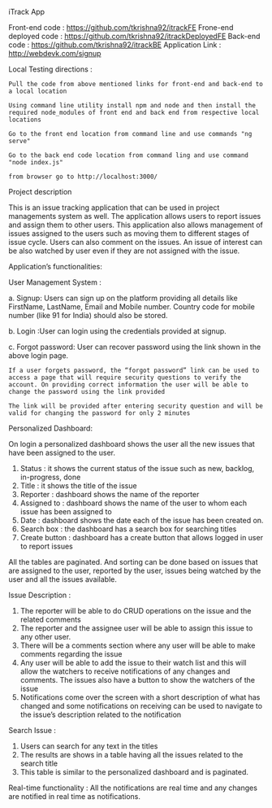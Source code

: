 iTrack App

Front-end code : https://github.com/tkrishna92/itrackFE
Frone-end deployed code : https://github.com/tkrishna92/itrackDeployedFE
Back-end code : https://github.com/tkrishna92/itrackBE
Application Link : http://webdevk.com/signup

Local Testing directions :
	
	Pull the code from above mentioned links for front-end and back-end to a local location
	
	Using command line utility install npm and node and then install the required node_modules of front end and back end from respective local locations
	
	Go to the front end location from command line and use commands "ng serve"

	Go to the back end code location from command ling and use command "node index.js"

	from browser go to http://localhost:3000/
	

Project description

This is an issue tracking application that can be used in project managements system as well. The application allows users to report issues and assign them to other users. This application also allows management of issues assigned to the users such as moving them to different stages of issue cycle. Users can also comment on the issues. An issue of interest can be also watched by user even if they are not assigned with the issue. 

Application’s functionalities: 

User Management System : 

a.	Signup:	Users can sign up on the platform providing all details like FirstName, LastName, Email and Mobile number. Country code for mobile number (like 91 for India) should also be stored.

b.	Login :User can login using the credentials provided at signup.

c.	Forgot password: User can recover password using the link shown in the above login page. 

	If a user forgets password, the “forgot password” link can be used to access a page that will require security questions to verify the account. On providing correct information the user will be able to change the password using the link provided
	
	The link will be provided after entering security question and will be valid for changing the password for only 2 minutes

	

Personalized Dashboard:

On login a personalized dashboard shows the user all the new issues that have been assigned to the user.

1.	Status : it shows the current status of the issue such as new, backlog, in-progress, done
2.	Title : it shows the title of the issue
3.	Reporter : dashboard shows the name of the reporter
4.	Assigned to : dashboard shows the name of the user to whom each issue has been assigned to
5.	Date : dashboard shows the date each of the issue has been created on.
6.	Search box : the dashboard has a search box for searching titles
7.	Create button : dashboard has a create button that allows logged in user to report issues

All the tables are paginated. And sorting can be done based on issues that are assigned to the user, reported by the user, issues being watched by the user and all the issues available.

Issue Description : 

1.	The reporter will be able to do CRUD operations on the issue and the related comments
2.	The reporter and the assignee user will be able to assign this issue to any other user. 
3.	There will be a comments section where any user will be able to make comments regarding the issue
4.	Any user will be able to add the issue to their watch list and this will allow the watchers to receive notifications of any changes and comments. The issues also have a button to show the watchers of the issue
5.	Notifications come over the screen with a short description of what has changed and some notifications on receiving can be used to navigate to the issue’s description related to the notification

Search Issue : 

1.	Users can search for any text in the titles
2.	The results are shows in a table having all the issues related to the search title
3.	This table is similar to the personalized dashboard and is paginated.

Real-time functionality : 
 All the notifications are real time and any changes are notified in real time as notifications.

